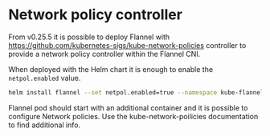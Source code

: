 # Network policy controller

From v0.25.5 it is possible to deploy Flannel with https://github.com/kubernetes-sigs/kube-network-policies controller to provide a network policy controller within the Flannel CNI.

When deployed with the Helm chart it is enough to enable the `netpol.enabled` value.
```bash
helm install flannel --set netpol.enabled=true --namespace kube-flannel flannel/flannel
```

Flannel pod should start with an additional container and it is possible to configure Network policies.
Use the kube-network-poilicies documentation to find additional info.

